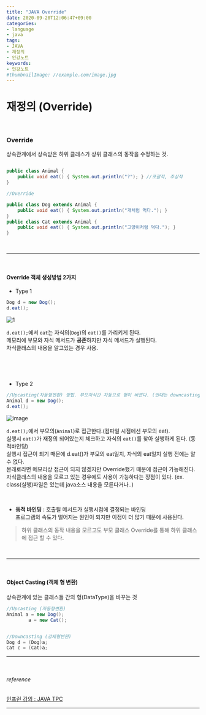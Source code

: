```yaml
---
title: "JAVA Override"
date: 2020-09-20T12:06:47+09:00
categories:
- language
- java
tags:
- JAVA
- 재정의
- 인강노트
keywords:
- 인강노트
#thumbnailImage: //example.com/image.jpg
---
```


<!--more-->
# 재정의 (Override) 

&nbsp;


### Override
상속관계에서 상속받은 하위 클래스가 상위 클래스의 동작을 수정하는 것.   



```java

public class Animal {
    public void eat() { System.out.println("?"); } //포괄적, 추상적
}

//Override

public class Dog extends Animal {
    public void eat() { System.out.println("개처럼 먹다."); }
}
public class Cat extends Animal {
    public void eat() { System.out.println("고양이처럼 먹다."); }
}
```

&nbsp;

-----

&nbsp;


#### Override 객체 생성방법 2가지 
- Type 1
```java
Dog d = new Dog();
d.eat();
```
![1](https://user-images.githubusercontent.com/28701069/93693685-06de5680-fb3e-11ea-85ff-c061005a1e1b.PNG)

`d.eat();`에서 `eat`는 자식의(`Dog`)의 `eat()`를 가리키게 된다.   
메모리에 부모와 자식 메서드가 **공존**하지만 자식 메서드가 실행된다.   
자식클래스의 내용을 알고있는 경우 사용.

&nbsp;

&nbsp;

- Type 2
```java
//Upcasting(자동형변환) 방법. 부모자식간 자동으로 형이 바뀐다. (반대는 downcasting)
Animal d = new Dog();
d.eat();
```

![image](https://user-images.githubusercontent.com/28701069/93693829-f0d19580-fb3f-11ea-83ea-a4d37f944d31.png)

`d.eat();`에서 부모의(`Animal`)로 접근한다.(컴파일 시점에선 부모의 eat).   
실행시 `eat()`가 재정의 되어있는지 체크하고 자식의 `eat()`를 찾아 실행하게 된다. (동적바인딩)   
실행시 접근이 되기 때문에 d.eat()가 부모의 eat일지, 자식의 eat일지 실행 전에는 알 수 없다.   
본래로라면 메모리상 접근이 되지 않겠지만 Override했기 때문에 접근이 가능해진다.   
자식클래스의 내용을 모르고 있는 경우에도 사용이 가능하다는 장점이 있다. (ex. class(실행)파일은 있는데 java소스 내용을 모른다거나..)

&nbsp;

- **동적 바인딩** : 호출될 메서드가 실행시점에 결정되는 바인딩   
프로그램의 속도가 떨어지는 원인이 되지만 이점이 더 많기 때문에 사용된다.   

> 하위 클래스의 동작 내용을 모르고도 부모 클래스 Override를 통해 하위 클래스에 접근 할 수 있다.

&nbsp;

-----

&nbsp;


#### Object Casting (객체 형 변환)

상속관계에 있는 클래스들 간의 형(DataType)을 바꾸는 것

```java
//Upcasting (자동형변환)
Animal a = new Dog();
        a = new Cat();


//Downcasting (강제형변환)
Dog d = (Dog)a;
Cat c = (Cat)a;
```



-----

&nbsp;

###### reference
[인프런 강의 : JAVA TPC](https://www.inflearn.com/course/%EC%9E%90%EB%B0%94-%EC%9E%85%EB%AC%B8-%ED%94%84%EB%A1%9C%EA%B7%B8%EB%9E%98%EB%B0%8D/dashboard)


-----